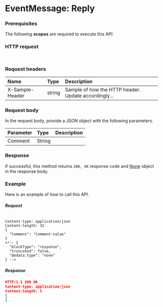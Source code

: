 # EventMessage: Reply


### Prerequisites
The following **scopes** are required to execute this API: 
### HTTP request
<!-- { "blockType": "ignored" } -->
```http


```
### Request headers
| Name       | Type | Description|
|:---------------|:--------|:----------|
| X-Sample-Header  | string  | Sample of how the HTTP header. Update accordingly...|

### Request body
In the request body, provide a JSON object with the following parameters.

| Parameter	   | Type	|Description|
|:---------------|:--------|:----------|
|Comment|String||

### Response
If successful, this method returns `200, OK` response code and [None](../resources/none.md) object in the response body.

### Example
Here is an example of how to call this API.
##### Request
<!-- {
  "blockType": "request",
  "name": "eventmessage_reply"
}-->
```http

Content-type: application/json
Content-length: 32
{
  "Comment": "Comment-value"
}
<!-- {
  "blockType": "response",
  "truncated": false,
  "@odata.type": "none"
} -->
```
##### Response
```json
HTTP/1.1 200 OK
Content-type: application/json
Content-length: 3
{
}
```

<!-- uuid: 9728a699-e053-4daa-a64c-f292b90dbd08
2015-10-16 09:51:05 UTC -->
<!-- {
  "type": "#page.annotation",
  "description": "EventMessage: Reply",
  "keywords": "",
  "section": "documentation",
  "tocPath": ""
}-->